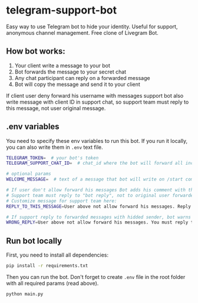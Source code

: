 # telegram-support-bot
Easy way to use Telegram bot to hide your identity. Useful for support, anonymous channel management. Free clone of Livegram Bot. 

## How bot works:

1. Your client write a message to your bot
2. Bot forwards the message to your secret chat
3. Any chat participant can reply on a forwarded message 
4. Bot will copy the message and send it to your client

If client user deny forward his username with messages support bot also write message with client ID in support chat, so support team must reply to this message, not user original message.

## .env variables

You need to specify these env variables to run this bot. If you run it locally, you can also write them in `.env` text file.

``` bash
TELEGRAM_TOKEN=  # your bot's token
TELEGRAM_SUPPORT_CHAT_ID=  # chat_id where the bot will forward all incoming messages

# optional params
WELCOME_MESSAGE=  # text of a message that bot will write on /start command

# If user don't allow forward his messages Bot adds his comment with thue user_id to reply
# Support team must reply to "bot reply", not to original user forwarded message
# Customize message for support team here:
REPLY_TO_THIS_MESSAGE=User above not allow forward his messages. Reply to this message.

# If support reply to forwarded messages with hidded sender, bot warns with next error:
WRONG_REPLY=User above not allow forward his messages. You must reply to bot reply under user forwarded message.

```

## Run bot locally

First, you need to install all dependencies:

```bash
pip install -r requirements.txt
```

Then you can run the bot. Don't forget to create `.env` file in the root folder with all required params (read above).

``` bash
python main.py
```
